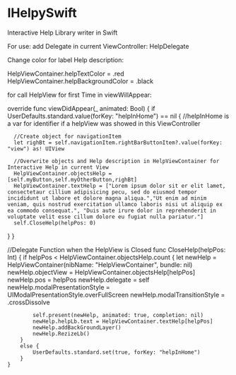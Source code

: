 # IHelpySwift
Interactive Help Library writer in Swift

For use:
add Delegate in current ViewController: 
HelpDelegate

Change color for label Help description: 

HelpViewContainer.helpTextColor = .red
HelpViewContainer.helpBackgroundColor = .black

for call HelpView for first Time in viewWillAppear:

override func viewDidAppear(_ animated: Bool) {
  if UserDefaults.standard.value(forKey: "helpInHome") == nil { //helpInHome is a var for identifier if a helpView was showed in this ViewController

      //Create object for navigationItem
      let righBt = self.navigationItem.rightBarButtonItem?.value(forKey: "view") as! UIView

      //Overwrite objects and Help description in HelpViewContainer for Interactive Help in current View
      HelpViewContainer.objectsHelp = [self.myButton,self.myOtherButton,righBt]
      HelpViewContainer.textHelp = ["Lorem ipsum dolor sit er elit lamet, consectetaur cillium adipisicing pecu, sed do eiusmod tempor incididunt ut labore et dolore magna aliqua.","Ut enim ad minim veniam, quis nostrud exercitation ullamco laboris nisi ut aliquip ex ea commodo consequat.", "Duis aute irure dolor in reprehenderit in voluptate velit esse cillum dolore eu fugiat nulla pariatur."]
      self.CloseHelp(helpPos: 0)
  }
}

//Delegate Function when the HelpView is Closed
    func CloseHelp(helpPos: Int) {
        if helpPos < HelpViewContainer.objectsHelp.count {
            let newHelp = HelpViewContainer(nibName: "HelpViewContainer", bundle: nil)
            newHelp.objectView = HelpViewContainer.objectsHelp[helpPos]
            newHelp.pos = helpPos
            newHelp.delegate = self
            newHelp.modalPresentationStyle = UIModalPresentationStyle.overFullScreen
            newHelp.modalTransitionStyle = .crossDissolve
            
            self.present(newHelp, animated: true, completion: nil)
            newHelp.helpLb.text = HelpViewContainer.textHelp[helpPos]
            newHelp.addBackGroundLayer()
            newHelp.RezizeLb()
        }
        else {
            UserDefaults.standard.set(true, forKey: "helpInHome")
        }
    }
